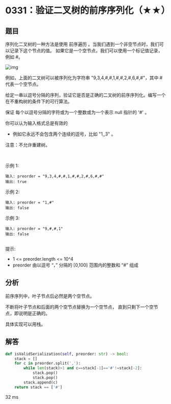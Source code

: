 # 0331：验证二叉树的前序序列化（★★）


## 题目

序列化二叉树的一种方法是使用 前序遍历 。当我们遇到一个非空节点时，我们可以记录下这个节点的值。
如果它是一个空节点，我们可以使用一个标记值记录，例如 #。

![img](https://assets.leetcode.com/uploads/2021/03/12/pre-tree.jpg)

例如，上面的二叉树可以被序列化为字符串 "9,3,4,#,#,1,#,#,2,#,6,#,#"，其中 # 代表一个空节点。

给定一串以逗号分隔的序列，验证它是否是正确的二叉树的前序序列化。编写一个在不重构树的条件下的可行算法。

保证 每个以逗号分隔的字符或为一个整数或为一个表示 null 指针的 '#' 。

你可以认为输入格式总是有效的
- 例如它永远不会包含两个连续的逗号，比如 "1,,3" 。

注意：不允许重建树。

 

示例 1:

	输入: preorder = "9,3,4,#,#,1,#,#,2,#,6,#,#"
	输出: true

示例 2:

	输入: preorder = "1,#"
	输出: false

示例 3:

	输入: preorder = "9,#,#,1"
	输出: false
	 

提示:
- 1 <= preorder.length <= 10^4
- preorder 由以逗号 “，” 分隔的 [0,100] 范围内的整数和 “#” 组成

## 分析


前序序列中，叶子节点后必然是两个空节点。

不断将叶子节点和后面的两个空节点替换为一个空节点，
直到只剩下一个空节点，即说明是正确的。

具体实现可以用栈。


## 解答

```python
def isValidSerialization(self, preorder: str) -> bool:
    stack = []
    for c in preorder.split(','):
        while len(stack)>1 and c==stack[-1]=='#'!=stack[-2]:
            stack.pop()
            stack.pop()
        stack.append(c)
    return stack == ['#']
```
32 ms

